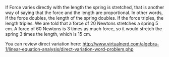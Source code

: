 If Force varies directly with the length the spring is
stretched, that is another way of saying that the force and the length
are proportional. In other words, if the force doubles, the length of
the spring doubles. If the force triples, the length triples. We are
told that a force of 20 Newtons stretches a spring 5 cm. A force of 60
Newtons is 3 times as much force, so it would stretch the spring 3 times
the length, which is 15 cm.

You can review direct variation here:
<http://www.virtualnerd.com/algebra-1/linear-equation-analysis/direct-variation-word-problem.php>
